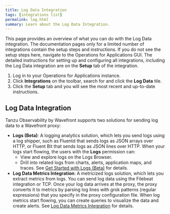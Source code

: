 ```yaml
---
title: Log Data Integration
tags: [integrations list]
permalink: log.html
summary: Learn about the Log Data Integration.
---
```


This page provides an overview of what you can do with the Log Data integration. The documentation pages only for a limited number of integrations contain the setup steps and instructions. If you do not see the setup steps here, navigate to the Operations for Applications GUI. The detailed instructions for setting up and configuring all integrations, including the Log Data integration are on the **Setup** tab of the integration.

1. Log in to your Operations for Applications instance. 
2. Click **Integrations** on the toolbar, search for and click the **Log Data** tile. 
3. Click the **Setup** tab and you will see the most recent and up-to-date instructions.

## Log Data Integration

Tanzu Observability by Wavefront supports two solutions for sending log data to a Wavefront proxy:

* **Logs (Beta)**: A logging analytics solution, which lets you send logs using a log shipper, such as Fluentd that sends logs as JSON arrays over HTTP, or Fluent Bit that sends logs as JSON lines over HTTP. When your logs start flowing, the users with the **Logs** permission can:
    * View and explore logs on the Logs Browser.
    * Drill into related logs from charts, alerts, application maps, and traces.
See [Get Started with Logs (Beta)](https://docs.wavefront.com/logging_overview.html) for details.
* **Log Data Metrics Integration**: A metricized logs solution, which lets you extract metrics from logs. You can send log data using the Filebeat integration or TCP. Once your log data arrives at the proxy, the proxy converts it to metrics by parsing log lines with grok patterns (regular expressions) that you specify in the proxy configuration file. When log metrics start flowing, you can create queries to visualize the data and create alerts. See [Log Data Metrics Integration](https://docs.wavefront.com/integrations_log_data.html) for details.



